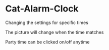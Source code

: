 # Cat-Alarm-Clock

Changing the settings for specific times

The picture will change when the time matches

Party time can be clicked on/off anytime
